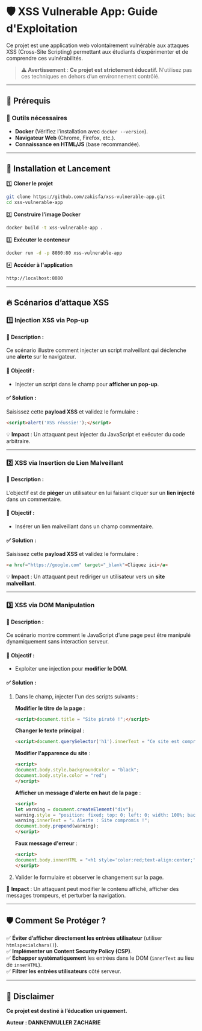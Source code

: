 # 🛡 XSS Vulnerable App: Guide d'Exploitation

Ce projet est une application web volontairement vulnérable aux attaques XSS (Cross-Site Scripting) permettant aux étudiants d’expérimenter et de comprendre ces vulnérabilités.

> **⚠️ Avertissement** : **Ce projet est strictement éducatif.** N’utilisez pas ces techniques en dehors d’un environnement contrôlé.

---

## 📌 Prérequis

### 🔹 **Outils nécessaires**
- **Docker** (Vérifiez l’installation avec `docker --version`).
- **Navigateur Web** (Chrome, Firefox, etc.).
- **Connaissance en HTML/JS** (base recommandée).

---

## 🚀 Installation et Lancement

1️⃣ **Cloner le projet**  
```sh
git clone https://github.com/zakisfa/xss-vulnerable-app.git
cd xss-vulnerable-app
```

2️⃣ **Construire l’image Docker**  
```sh
docker build -t xss-vulnerable-app .
```

3️⃣ **Exécuter le conteneur**  
```sh
docker run -d -p 8080:80 xss-vulnerable-app
```

4️⃣ **Accéder à l'application**  
```sh
http://localhost:8080
```

---

## 🔥 Scénarios d’attaque XSS

### 1️⃣ **Injection XSS via Pop-up**
#### 📝 Description :
Ce scénario illustre comment injecter un script malveillant qui déclenche une **alerte** sur le navigateur.

#### 🎯 Objectif :
- Injecter un script dans le champ pour **afficher un pop-up**.

#### ✅ Solution :
Saisissez cette **payload XSS** et validez le formulaire :
```html
<script>alert('XSS réussie!');</script>
```
💡 **Impact** : Un attaquant peut injecter du JavaScript et exécuter du code arbitraire.

---

### 2️⃣ **XSS via Insertion de Lien Malveillant**
#### 📝 Description :
L’objectif est de **piéger** un utilisateur en lui faisant cliquer sur un **lien injecté** dans un commentaire.

#### 🎯 Objectif :
- Insérer un lien malveillant dans un champ commentaire.

#### ✅ Solution :
Saisissez cette **payload XSS** et validez le formulaire :
```html
<a href="https://google.com" target="_blank">Cliquez ici</a>
```
💡 **Impact** : Un attaquant peut rediriger un utilisateur vers un **site malveillant**.

---

### 3️⃣ **XSS via DOM Manipulation**
#### 📝 Description :
Ce scénario montre comment le JavaScript d’une page peut être manipulé dynamiquement sans interaction serveur.

#### 🎯 Objectif :
- Exploiter une injection pour **modifier le DOM**.

#### ✅ Solution :
1. Dans le champ, injecter l'un des scripts suivants :
   
   **Modifier le titre de la page** :
   ```html
   <script>document.title = "Site piraté !";</script>
   ```

   **Changer le texte principal** :
   ```html
   <script>document.querySelector('h1').innerText = "Ce site est compromis";</script>
   ```

   **Modifier l'apparence du site** :
   ```html
   <script>
   document.body.style.backgroundColor = "black";
   document.body.style.color = "red";
   </script>
   ```

   **Afficher un message d'alerte en haut de la page** :
   ```html
   <script>
   let warning = document.createElement("div");
   warning.style = "position: fixed; top: 0; left: 0; width: 100%; background: red; color: white; padding: 10px; font-size: 20px; text-align: center;";
   warning.innerText = "⚠️ Alerte : Site compromis !";
   document.body.prepend(warning);
   </script>
   ```

   **Faux message d'erreur** :
   ```html
   <script>
   document.body.innerHTML = "<h1 style='color:red;text-align:center;'>Erreur 500 - Site en maintenance</h1>";
   </script>
   ```

2. Valider le formulaire et observer le changement sur la page.

📌 **Impact** : Un attaquant peut modifier le contenu affiché, afficher des messages trompeurs, et perturber la navigation.

---

## 🛡 Comment Se Protéger ?
✅ **Éviter d’afficher directement les entrées utilisateur** (utiliser `htmlspecialchars()`).  
✅ **Implémenter un Content Security Policy (CSP)**.  
✅ **Échapper systématiquement** les entrées dans le DOM (`innerText` au lieu de `innerHTML`).  
✅ **Filtrer les entrées utilisateurs** côté serveur.

---

## 🐝 Disclaimer

**Ce projet est destiné à l’éducation uniquement.** 

**Auteur : DANNENMULLER ZACHARIE**
